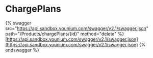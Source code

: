 # ChargePlans

{% swagger src="https://api.sandbox.younium.com/swagger/v2.1/swagger.json" path="/Products/chargePlans/{id}" method="delete" %}
[https://api.sandbox.younium.com/swagger/v2.1/swagger.json](https://api.sandbox.younium.com/swagger/v2.1/swagger.json)
{% endswagger %}
